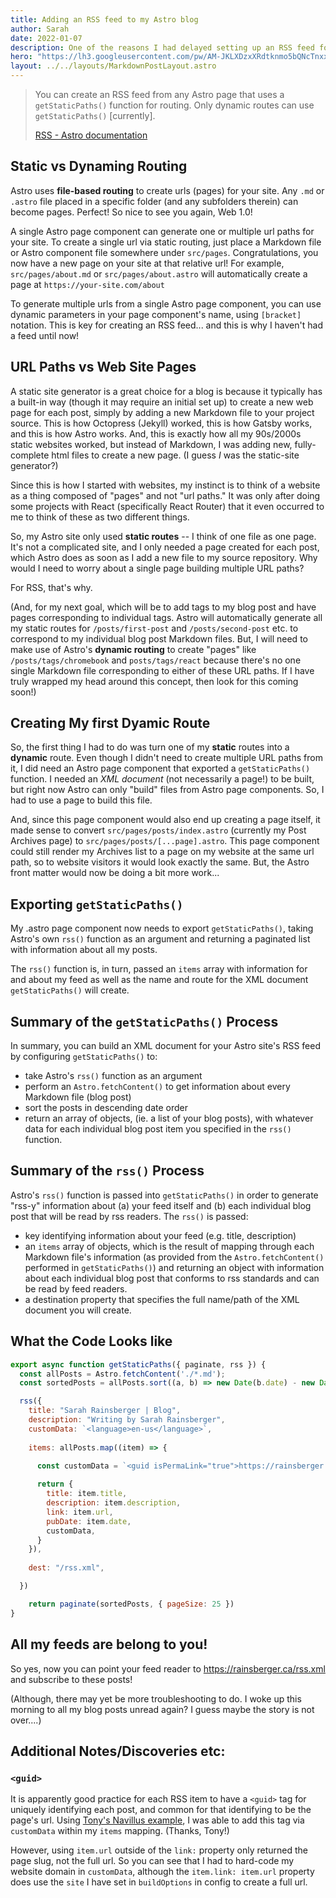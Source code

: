 ```yaml
---
title: Adding an RSS feed to my Astro blog
author: Sarah
date: 2022-01-07
description: One of the reasons I had delayed setting up an RSS feed for this blog is that Astro is still technically in beta, and many aspects of coding the site are changing right before my eyes! With everything else I was learning, I didn't want to have to re-learn this, too. But, in the spirit of accessible, self-hosted content, I started the new year by sitting down and cranking it out. Here's how I did it...
hero: "https://lh3.googleusercontent.com/pw/AM-JKLXDzxXRdtknmo5bQNcTnxxZg8Q-Ux4mHbTKHTvWtziRsmVhaK5VmigyjBVpuY_IBCVggs4ndbJhFvctS5xasCT8KcQzd6eKaY3vN50KMC6A_MYqa9exzg5y-e-pg2v6D0cTBcOKCUG9wZd0m-Cqn5Tc8Q=w250-no?"
layout: ../../layouts/MarkdownPostLayout.astro
---
```

> You can create an RSS feed from any Astro page that uses a `getStaticPaths()` function for routing. Only dynamic routes can use `getStaticPaths()` [currently].
>
> [RSS - Astro documentation](https://docs.astro.build/en/guides/rss/)

## Static vs Dynaming Routing

Astro uses **file-based routing** to create urls (pages) for your site. Any `.md` or `.astro` file placed in a specific folder (and any subfolders therein) can become pages. Perfect! So nice to see you again, Web 1.0!

A single Astro page component can generate one or multiple url paths for your site. To create a single url via static routing, just place a Markdown file or Astro component file somewhere under `src/pages`. Congratulations, you now have a new page on your site at that relative url!  For example, `src/pages/about.md` or `src/pages/about.astro` will automatically create a page at `https://your-site.com/about`

To generate multiple urls from a single Astro page component, you can use dynamic parameters in your page component's name, using `[bracket]` notation. This is key for creating an RSS feed... and this is why I haven't had a feed until now!

## URL Paths vs Web Site Pages

A static site generator is a great choice for a blog is because it typically has a built-in way (though it may require an initial set up) to create a new web page for each post, simply by adding a new Markdown file to your project source. This is how Octopress (Jekyll) worked, this is how Gatsby works, and this is how Astro works. And, this is exactly how all my 90s/2000s static websites worked, but instead of Markdown, I was adding new, fully-complete html files to create a new page. (I guess *I* was the static-site generator?)

Since this is how I started with websites, my instinct is to think of a website as a thing composed of "pages" and not "url paths." It was only after doing some projects with React (specifically React Router) that it even occurred to me to think of these as two different things.

So, my Astro site only used **static routes** -- I think of one file as one page. It's not a complicated site, and I only needed a page created for each post, which Astro does as soon as I add a new file to my source repository. Why would I need to worry about a single page building multiple URL paths?

For RSS, that's why. 

(And, for my next goal, which will be to add tags to my blog post and have pages corresponding to individual tags. Astro will automatically generate all my static routes for `/posts/first-post` and `/posts/second-post` etc. to correspond to my individual blog post Markdown files. But, I will need to make use of Astro's **dynamic routing** to create "pages" like `/posts/tags/chromebook` and `posts/tags/react` because there's no one single Markdown file corresponding to either of these URL paths. If I have truly wrapped my head around this concept, then look for this coming soon!)

## Creating My first Dyamic Route

So, the first thing I had to do was turn one of my **static** routes into a **dynamic** route. Even though I didn't need to create multiple URL paths from it, I did need an Astro page component that exported a `getStaticPaths()` function. I needed an *XML document* (not necessarily a page!) to be built, but right now Astro can only "build" files from Astro page components. So, I had to use a page to build this file.

And, since this page component would also end up creating a page itself, it made sense to convert `src/pages/posts/index.astro` (currently my Post Archives page) to `src/pages/posts/[...page].astro`. This page component could still render my Archives list to a page on my website at the same url path, so to website visitors it would look exactly the same. But, the Astro front matter would now be doing a bit more work...

## Exporting `getStaticPaths()`

My .astro page component now needs to export `getStaticPaths()`, taking Astro's own `rss()` function as an argument and returning a paginated list with information about all my posts.

The `rss()` function is, in turn, passed an `items` array with information for and about my feed as well as the name and route for the XML document `getStaticPaths()` will create.

## Summary of the `getStaticPaths()` Process

In summary, you can build an XML document for your Astro site's RSS feed by configuring `getStaticPaths()` to:
- take Astro's `rss()` function as an argument
- perform an `Astro.fetchContent()` to get information about every Markdown file (blog post)
- sort the posts in descending date order
- return an array of objects, (ie. a list of your blog posts), with whatever data for each individual blog post item you specified in the `rss()` function.

## Summary of the `rss()` Process

Astro's `rss()` function is passed into `getStaticPaths()` in order to generate "rss-y" information about (a) your feed itself and (b) each individual blog post that will be read by rss readers. The `rss()` is passed:
- key identifying information about your feed (e.g. title, description)
- an `items` array of objects, which is the result of mapping through each Markdown file's information (as provided from the `Astro.fetchContent()` performed in `getStaticPaths()`) and returning an object with information about each individual blog post that conforms to rss standards and can be read by feed readers.
- a destination property that specifies the full name/path of the XML document you will create. 

## What the Code Looks like

```js
export async function getStaticPaths({ paginate, rss }) {
  const allPosts = Astro.fetchContent('./*.md');
  const sortedPosts = allPosts.sort((a, b) => new Date(b.date) - new Date(a.date));

  rss({
    title: "Sarah Rainsberger | Blog",
    description: "Writing by Sarah Rainsberger",
    customData: `<language>en-us</language>`,
    
    items: allPosts.map((item) => {
      
      const customData = `<guid isPermaLink="true">https://rainsberger.ca${item.url}</guid>`

      return {
        title: item.title,
        description: item.description,
        link: item.url,
        pubDate: item.date,
        customData,
      }
    }),
    
    dest: "/rss.xml",

  })

    return paginate(sortedPosts, { pageSize: 25 })
}
```

## All my feeds are belong to you!

So yes, now you can point your feed reader to https://rainsberger.ca/rss.xml and subscribe to these posts! 

(Although, there may yet be more troubleshooting to do. I woke up this morning to all my blog posts unread again? I guess maybe the story is not over....)
## Additional Notes/Discoveries etc:

### `<guid>`
It is apparently good practice for each RSS item to have a `<guid>` tag for uniquely identifying each post, and common for that identifying to be the page's url. Using [Tony's Navillus example](https://github.com/Navillus-BV/navillus-dev/blob/c8a9851fd210d2388ea7dcff40e2befa20f39311/src/pages/blog/%5B...page%5D.astro#L51), I was able to add this tag via `customData` within my `items` mapping. (Thanks, Tony!)

However, using `item.url` outside of the `link:` property only returned the page slug, not the full url. So you can see that I had to hard-code my website domain in `customData`, although the `item.link: item.url` property does use the `site` I have set in `buildOptions` in config to create a full url.
